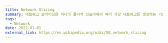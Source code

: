 ```yaml
---
title: Network Slicing
summary: 네트워크 슬라이싱은 하나의 물리적 인프라에서 여러 가상 네트워크를 생성하는 기술로, 각 네트워크는 특정 애플리케이션에 맞게 맞춤화됩니다. 이는 5G, IoT, 자율주행차 등 다양한 용도에서 효율성과 유연성을 높입니다.
tags:
  - Network
date: 2022-01-01
external_link: https://en.wikipedia.org/wiki/5G_network_slicing
---
```

